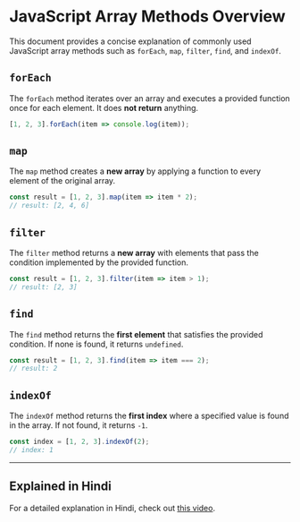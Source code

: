 # JavaScript Array Methods Overview

This document provides a concise explanation of commonly used JavaScript array methods such as `forEach`, `map`, `filter`, `find`, and `indexOf`.

## `forEach`
The `forEach` method iterates over an array and executes a provided function once for each element. It does **not return** anything.

```js
[1, 2, 3].forEach(item => console.log(item));
```

## `map`
The `map` method creates a **new array** by applying a function to every element of the original array.

```js
const result = [1, 2, 3].map(item => item * 2);
// result: [2, 4, 6]
```

## `filter`
The `filter` method returns a **new array** with elements that pass the condition implemented by the provided function.

```js
const result = [1, 2, 3].filter(item => item > 1);
// result: [2, 3]
```

## `find`
The `find` method returns the **first element** that satisfies the provided condition. If none is found, it returns `undefined`.

```js
const result = [1, 2, 3].find(item => item === 2);
// result: 2
```

## `indexOf`
The `indexOf` method returns the **first index** where a specified value is found in the array. If not found, it returns `-1`.

```js
const index = [1, 2, 3].indexOf(2);
// index: 1
```

---

## Explained in Hindi
For a detailed explanation in Hindi, check out [this video](https://youtu.be/T55Kb8rrH1g).

